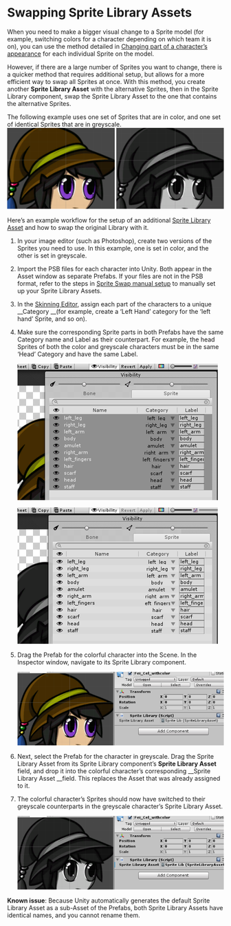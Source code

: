 # Swapping Sprite Library Assets

When you need to make a bigger visual change to a Sprite model (for example, switching colors for a character depending on which team it is on), you can use the method detailed in [Changing part of a character’s appearance](CharacterParts.md) for each individual Sprite on the model. 

However, if there are a large number of Sprites you want to change, there is a quicker method that requires additional setup, but allows for a more efficient way to swap all Sprites at once. With this method, you create another __Sprite Library Asset__ with the alternative Sprites, then in the Sprite Library component, swap the Sprite Library Asset to the one that contains the alternative Sprites. 

The following example uses one set of Sprites that are in color, and one set of identical Sprites that are in greyscale.![Example character in color in the left-hand image, and in greyscale in the right-hand image.](images/bothsprites.PNG)

Here’s an example workflow for the setup of an additional [Sprite Library Asset](SLAsset.md) and how to swap the original Library with it.

1. In your image editor (such as Photoshop), create two versions of the Sprites you need to use. In this example, one is set in color, and the other is set in greyscale.

2. Import the PSB files for each character into Unity. Both appear in the Asset window as separate Prefabs. If your files are not in the PSB format, refer to the steps in [Sprite Swap manual setup](SSManual.md) to manually set up your Sprite Library Assets.

3. In the [Skinning Editor](SkinningEditor.md), assign each part of the characters to a unique __Category __(for example, create a ‘Left Hand’ category for the ‘left hand’ Sprite, and so on).

4. Make sure the corresponding Sprite parts in both Prefabs have the same Category name and Label as their counterpart. For example, the head Sprites of both the color and greyscale characters must be in the same ‘Head’ Category and have the same Label. 

   ![The Category and Label setup for the colorful character.](images/image_15.png)

   ![The Category and Label setup for the greyscale character.](images/image_16.png)

5. Drag the Prefab for the colorful character into the Scene. In the Inspector window, navigate to its Sprite Library component.

   ![](images/image_17.png)
   
   
   
6. Next, select the Prefab for the character in greyscale. Drag the Sprite Library Asset from its Sprite Library component’s __Sprite Library Asset__ field, and drop it into the colorful character’s corresponding __Sprite Library Asset __field. This replaces the Asset that was already assigned to it.
   
7. The colorful character’s Sprites should now have switched to their greyscale counterparts in the greyscale character’s Sprite Library Asset.

   ![](images/image_18.png)

__Known issue__: Because Unity automatically generates the default Sprite Library Asset as a sub-Asset of the Prefabs, both Sprite Library Assets have identical names, and you cannot rename them.